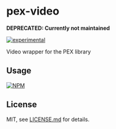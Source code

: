 # pex-video

**DEPRECATED: Currently not maintained**

[![experimental](http://badges.github.io/stability-badges/dist/experimental.svg)](http://github.com/badges/stability-badges)

Video wrapper for the PEX library

## Usage

[![NPM](https://nodei.co/npm/pex-video.png)](https://www.npmjs.com/package/pex-video)

## License

MIT, see [LICENSE.md](http://github.com/vorg/pex-video/blob/master/LICENSE.md) for details.
